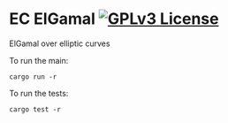 # EC ElGamal <a href="https://github.com/jimouris/ec-elgamal/blob/main/LICENSE" target="_blank"><img src="https://img.shields.io/badge/License-GPLv3-blue.svg?logo=gnu" alt="GPLv3 License"/></a>
ElGamal over elliptic curves

To run the main:
```shell
cargo run -r
```

To run the tests:
```shell
cargo test -r
```
